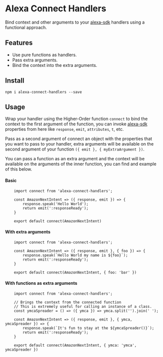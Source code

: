 # Alexa Connect Handlers

Bind context and other arguments to your [alexa-sdk](https://github.com/alexa/alexa-skills-kit-sdk-for-nodejs) handlers using a functional approach.

## Features

* Use pure functions as handlers.
* Pass extra arguments.
* Bind the context into the extra arguments.

## Install
`npm i alexa-connect-handlers --save`

## Usage

Wrap your handler using the Higher-Order function `connect` to bind the context to the first argument of the function, you can invoke [alexa-sdk](https://github.com/alexa/alexa-skills-kit-sdk-for-nodejs) properties from here like `response`, `emit`, `attributes`, `t`, etc.

Pass as a second argument of connect an object with the properties that you want to pass to your handler, extra arguments will be available on the second argument of your function `({ emit }, { myExtraArgument })`.

You can pass a function as an extra argument and the context will be available on the arguments of the inner function, you can find and example of this below.

#### Basic
```JS
    import connect from 'alexa-connect-handlers';

    const AmazonNextIntent => ({ response, emit }) => {
        response.speak('Hello World');
        return emit(':responseReady');
    }

    export default connect(AmazonNextIntent)
```

#### With extra arguments
```JS
    import connect from 'alexa-connect-handlers';

    const AmazonNextIntent => ({ response, emit }, { foo }) => {
        response.speak(`Hello World my name is ${foo}`);
        return emit(':responseReady');
    }

    export default connect(AmazonNextIntent, { foo: 'bar' })
```

#### With functions as extra arguments
```JS
    import connect from 'alexa-connect-handlers';

    // Brings the context from the connected function
    // This is extremely useful for calling an instance of a class.
    const ymcaSpreader = () => ({ ymca }) => ymca.split('').join(' ');

    const AmazonNextIntent => ({ response, emit }, { ymca, ymcaSpreader }) => {
        response.speak(`It's fun to stay at the ${ymcaSpreader()}`);
        return emit(':responseReady');
    }

    export default connect(AmazonNextIntent, { ymca: 'ymca', ymcaSpreader })
```
